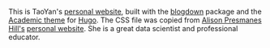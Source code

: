 This is TaoYan's [personal website](https://taoyan.netlify.com/), built with the [blogdown](https://github.com/rstudio/blogdown) package and the [Academic theme](https://sourcethemes.com/academic/) for [Hugo](https://gohugo.io/). The CSS file was copied from [Alison Presmanes Hill's](https://github.com/apreshill) [personal website](https://github.com/rbind/apreshill). She is a great data scientist and professional educator. 
